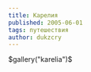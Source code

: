```yaml
---
title: Карелия
published: 2005-06-01
tags: путешествия
author: dukzcry
---
```


$gallery("karelia")$
